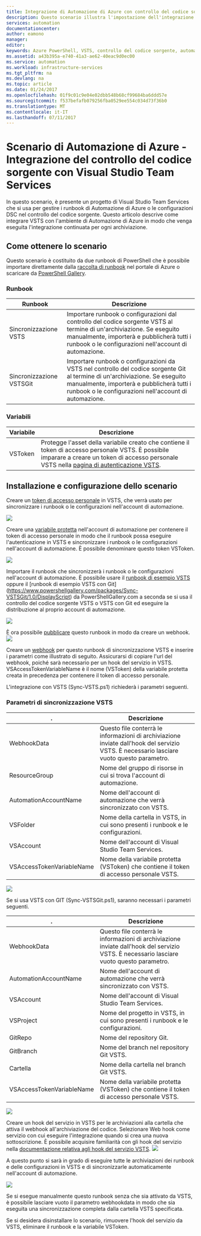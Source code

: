 ```yaml
---
title: Integrazione di Automazione di Azure con controllo del codice sorgente di Visual Studio Team Services | Microsoft Docs
description: Questo scenario illustra l'impostazione dell'integrazione con un account di Automazione di Azure e controllo del codice sorgente di Visual Studio Team Services.
services: automation
documentationcenter: 
author: eamono
manager: 
editor: 
keywords: Azure PowerShell, VSTS, controllo del codice sorgente, automazione
ms.assetid: a43b395a-e740-41a3-ae62-40eac9d0ec00
ms.service: automation
ms.workload: infrastructure-services
ms.tgt_pltfrm: na
ms.devlang: na
ms.topic: article
ms.date: 01/24/2017
ms.openlocfilehash: 01f9c01c9e04e02dbb548b68cf99684ba6ddd57e
ms.sourcegitcommit: f537befafb079256fba0529ee554c034d73f36b0
ms.translationtype: MT
ms.contentlocale: it-IT
ms.lasthandoff: 07/11/2017
---
```

# <a name="azure-automation-scenario---automation-source-control-integration-with-visual-studio-team-services"></a>Scenario di Automazione di Azure - Integrazione del controllo del codice sorgente con Visual Studio Team Services

In questo scenario, è presente un progetto di Visual Studio Team Services che si usa per gestire i runbook di Automazione di Azure o le configurazioni DSC nel controllo del codice sorgente.
Questo articolo descrive come integrare VSTS con l'ambiente di Automazione di Azure in modo che venga eseguita l'integrazione continuata per ogni archiviazione.

## <a name="getting-the-scenario"></a>Come ottenere lo scenario

Questo scenario è costituito da due runbook di PowerShell che è possibile importare direttamente dalla [raccolta di runbook](automation-runbook-gallery.md) nel portale di Azure o scaricare da [PowerShell Gallery](https://www.powershellgallery.com).

### <a name="runbooks"></a>Runbook

Runbook | Descrizione| 
--------|------------|
Sincronizzazione VSTS | Importare runbook o configurazioni dal controllo del codice sorgente VSTS al termine di un'archiviazione. Se eseguito manualmente, importerà e pubblicherà tutti i runbook o le configurazioni nell'account di automazione.| 
Sincronizzazione VSTSGit | Importare runbook o configurazioni da VSTS nel controllo del codice sorgente Git al termine di un'archiviazione. Se eseguito manualmente, importerà e pubblicherà tutti i runbook o le configurazioni nell'account di automazione.|

### <a name="variables"></a>Variabili

Variabile | Descrizione|
-----------|------------|
VSToken | Protegge l'asset della variabile creato che contiene il token di accesso personale VSTS. È possibile imparare a creare un token di accesso personale VSTS nella [pagina di autenticazione VSTS](https://www.visualstudio.com/en-us/docs/integrate/get-started/auth/overview). 
## <a name="installing-and-configuring-this-scenario"></a>Installazione e configurazione dello scenario

Creare un [token di accesso personale](https://www.visualstudio.com/en-us/docs/integrate/get-started/auth/overview) in VSTS, che verrà usato per sincronizzare i runbook o le configurazioni nell'account di automazione.

![](media/automation-scenario-source-control-integration-with-VSTS/VSTSPersonalToken.png) 

Creare una [variabile protetta](automation-variables.md) nell'account di automazione per contenere il token di accesso personale in modo che il runbook possa eseguire l'autenticazione in VSTS e sincronizzare i runbook o le configurazioni nell'account di automazione. È possibile denominare questo token VSToken. 

![](media/automation-scenario-source-control-integration-with-VSTS/VSTSTokenVariable.png)

Importare il runbook che sincronizzerà i runbook o le configurazioni nell'account di automazione. È possibile usare il [runbook di esempio VSTS](https://www.powershellgallery.com/packages/Sync-VSTS/1.0/DisplayScript) oppure il [runbook di esempio VSTS con Git] (https://www.powershellgallery.com/packages/Sync-VSTSGit/1.0/DisplayScript) da PowerShellGallery.com a seconda se si usa il controllo del codice sorgente VSTS o VSTS con Git ed eseguire la distribuzione al proprio account di automazione.

![](media/automation-scenario-source-control-integration-with-VSTS/VSTSPowerShellGallery.png)

È ora possibile [pubblicare](automation-creating-importing-runbook.md#publishing-a-runbook) questo runbook in modo da creare un webhook. 
![](media/automation-scenario-source-control-integration-with-VSTS/VSTSPublishRunbook.png)

Creare un [webhook](automation-webhooks.md) per questo runbook di sincronizzazione VSTS e inserire i parametri come illustrato di seguito. Assicurarsi di copiare l'url del webhook, poiché sarà necessario per un hook del servizio in VSTS. VSAccessTokenVariableName è il nome (VSToken) della variabile protetta creata in precedenza per contenere il token di accesso personale. 

L'integrazione con VSTS (Sync-VSTS.ps1) richiederà i parametri seguenti.
### <a name="sync-vsts-parameters"></a>Parametri di sincronizzazione VSTS

. | Descrizione| 
--------|------------|
WebhookData | Questo file conterrà le informazioni di archiviazione inviate dall'hook del servizio VSTS. È necessario lasciare vuoto questo parametro.| 
ResourceGroup | Nome del gruppo di risorse in cui si trova l'account di automazione.|
AutomationAccountName | Nome dell'account di automazione che verrà sincronizzato con VSTS.|
VSFolder | Nome della cartella in VSTS, in cui sono presenti i runbook e le configurazioni.|
VSAccount | Nome dell'account di Visual Studio Team Services.| 
VSAccessTokenVariableName | Nome della variabile protetta (VSToken) che contiene il token di accesso personale VSTS.| 


![](media/automation-scenario-source-control-integration-with-VSTS/VSTSWebhook.png)

Se si usa VSTS con GIT (Sync-VSTSGit.ps1), saranno necessari i parametri seguenti.

. | Descrizione|
--------|------------|
WebhookData | Questo file conterrà le informazioni di archiviazione inviate dall'hook del servizio VSTS. È necessario lasciare vuoto questo parametro.| ResourceGroup | Nome del gruppo di risorse in cui si trova l'account di automazione.|
AutomationAccountName | Nome dell'account di automazione che verrà sincronizzato con VSTS.|
VSAccount | Nome dell'account di Visual Studio Team Services.|
VSProject | Nome del progetto in VSTS, in cui sono presenti i runbook e le configurazioni.|
GitRepo | Nome del repository Git.|
GitBranch | Nome del branch nel repository Git VSTS.|
Cartella | Nome della cartella nel branch Git VSTS.|
VSAccessTokenVariableName | Nome della variabile protetta (VSToken) che contiene il token di accesso personale VSTS.|

![](media/automation-scenario-source-control-integration-with-VSTS/VSTSGitWebhook.png)

Creare un hook del servizio in VSTS per le archiviazioni alla cartella che attiva il webhook all'archiviazione del codice. Selezionare Web hook come servizio con cui eseguire l'integrazione quando si crea una nuova sottoscrizione. È possibile acquisire familiarità con gli hook del servizio nella [documentazione relativa agli hook del servizio VSTS](https://www.visualstudio.com/en-us/docs/marketplace/integrate/service-hooks/get-started).
![](media/automation-scenario-source-control-integration-with-VSTS/VSTSServiceHook.png)

A questo punto si sarà in grado di eseguire tutte le archiviazioni dei runbook e delle configurazioni in VSTS e di sincronizzarle automaticamente nell'account di automazione.

![](media/automation-scenario-source-control-integration-with-VSTS/VSTSSyncRunbookOutput.png)

Se si esegue manualmente questo runbook senza che sia attivato da VSTS, è possibile lasciare vuoto il parametro webhookdata in modo che sia eseguita una sincronizzazione completa dalla cartella VSTS specificata.

Se si desidera disinstallare lo scenario, rimuovere l'hook del servizio da VSTS, eliminare il runbook e la variabile VSToken.
